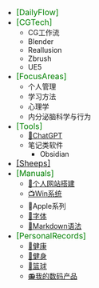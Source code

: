 * <font color=#008000 size=3>[DailyFlow]</font>
* <font color=#008000 size=3>[CGTech]</font>
  * CG工作流 
  * Blender
  * Reallusion
  * Zbrush
  * UE5
* <font color=#008000 size=3>[FocusAreas]</font>
  * 个人管理
  * 学习方法
  * 心理学
  * 内分泌脑科学与行为
* <font color=#008000 size=3>[Tools]</font>
  * [🤖ChatGPT](/ProjectDocs/🤖ChatGPT.md)
  * 笔记类软件
    * Obsidian
* <font color=#008000 size=3><a href="http://www.baidu.com">[Sheeps]</a></font>
* <font color=#008000 size=3>[Manuals]</font>
  * [📡个人网站搭建](/ProjectDocs/📡个人网站搭建.md)
  * [📺Win系统](/ProjectDocs/📺Win系统.md)
  * 🍎Apple系列
  * [🍴字体](/ProjectDocs/🍴字体.md)
  * [🍩Markdown语法](/ProjectDocs/🍩Markdown语法.md)
* <font color=#008000 size=3>[PersonalRecords]</font>
  * [💪健康](/ProjectDocs/💪健康.md)
  * [🖖健身](https://pdmars.super.site/sp)
  * [🏀篮球](/ProjectDocs/🏀篮球.md)
  * [📻我的数码产品](https://pdmars.super.site/dp)
 
